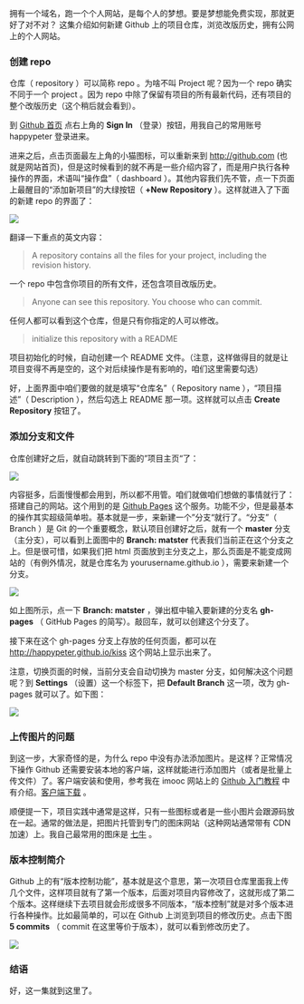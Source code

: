 拥有一个域名，跑一个个人网站，是每个人的梦想。要是梦想能免费实现，那就更好了对不对？
这集介绍如何新建 Github 上的项目仓库，浏览改版历史，拥有公网上的个人网站。


### 创建 repo

仓库（ repository ）可以简称 repo 。为啥不叫 Project 呢？因为一个 repo 确实不同于一个 project 。因为 repo 中除了保留有项目的所有最新代码，还有项目的整个改版历史（这个稍后就会看到）。

到 [Github 首页](http://github.com) 点右上角的 **Sign In** （登录）按钮，用我自己的常用账号 happypeter 登录进来。

进来之后，点击页面最左上角的小猫图标，可以重新来到 <http://github.com> (也就是网站首页)，但是这时候看到的就不再是一些介绍内容了，而是用户执行各种操作的界面，术语叫“操作盘”（ dashboard ）。其他内容我们先不管，点一下页面上最醒目的“添加新项目”的大绿按钮（ **+New Repository** ）。这样就进入了下面的新建 repo 的界面了：

![](http://7xrsqb.com1.z0.glb.clouddn.com/173-create-repo.png)

翻译一下重点的英文内容：

>A repository contains all the files for your project, including the revision history.

一个 repo 中包含你项目的所有文件，还包含项目改版历史。

>Anyone can see this repository. You choose who can commit.

任何人都可以看到这个仓库，但是只有你指定的人可以修改。

>initialize this repository with a README

项目初始化的时候，自动创建一个 README 文件。（注意，这样做得目的就是让项目变得不再是空的，这个对后续操作是有影响的，咱们这里需要勾选）


好，上面界面中咱们要做的就是填写“仓库名”（ Repository name ），“项目描述”（ Description ），然后勾选上 README 那一项。这样就可以点击 **Create Repository** 按钮了。



### 添加分支和文件

仓库创建好之后，就自动跳转到下面的”项目主页“了：

![](http://7xrsqb.com1.z0.glb.clouddn.com/173-repo-home.png)

内容挺多，后面慢慢都会用到，所以都不用管。咱们就做咱们想做的事情就行了：搭建自己的网站。这个用到的是 [Github Pages](https://pages.github.com/) 这个服务。功能不少，但是最基本的操作其实超级简单啦。基本就是一步，来新建一个”分支“就行了。“分支”（ Branch ）是 Git 的一个重要概念，默认项目创建好之后，就有一个 **master** 分支（主分支），可以看到上面图中的 **Branch: matster** 代表我们当前正在这个分支之上。但是很可惜，如果我们把 html 页面放到主分支之上，那么页面是不能变成网站的（有例外情况，就是仓库名为 yourusername.github.io ），需要来新建一个分支。

![](http://7xrsqb.com1.z0.glb.clouddn.com/173-gh-pages.png)

如上图所示，点一下 **Branch: matster** ，弹出框中输入要新建的分支名 **gh-pages** （ GitHub Pages 的简写）。敲回车，就可以创建这个分支了。

接下来在这个 gh-pages 分支上存放的任何页面，都可以在 <http://happypeter.github.io/kiss> 这个网站上显示出来了。

注意，切换页面的时候，当前分支会自动切换为 master 分支，如何解决这个问题呢？到 **Settings** （设置）这一个标签下，把 **Default Branch** 这一项，改为 gh-pages 就可以了。如下图：

![](http://7xrsqb.com1.z0.glb.clouddn.com/173-default-branch.png)


### 上传图片的问题

到这一步，大家奇怪的是，为什么 repo 中没有办法添加图片。是这样？正常情况下操作 Github 还需要安装本地的客户端，这样就能进行添加图片（或者是批量上传文件）了。客户端安装和使用，参考我在 imooc 网站上的 [Github 入门教程](http://www.imooc.com/learn/390) 中有介绍。[客户端下载](https://desktop.github.com/) 。

顺便提一下，项目实践中通常是这样，只有一些图标或者是一些小图片会跟源码放在一起。通常的做法是，把图片托管到专门的图床网站（这种网站通常带有 CDN 加速）上。我自己最常用的图床是 [七牛](qiniu.com) 。

### 版本控制简介


Github 上的有“版本控制功能”，基本就是这个意思，第一次项目仓库里面我上传几个文件，这样项目就有了第一个版本，后面对项目内容修改了，这就形成了第二个版本。这样继续下去项目就会形成很多不同版本，“版本控制”就是对多个版本进行各种操作。比如最简单的，可以在 Github 上浏览到项目的修改历史。点击下图 **5 commits** （ commit 在这里等价于版本），就可以看到修改历史了。

![](http://7xrsqb.com1.z0.glb.clouddn.com/173-history.png)


### 结语

好，这一集就到这里了。

